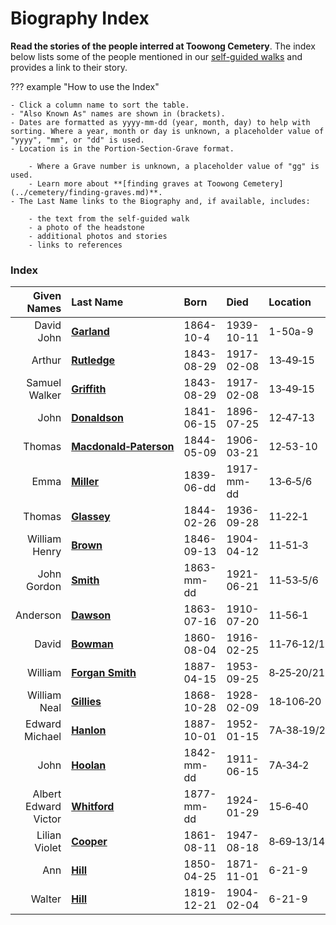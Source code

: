 # Biography Index

**Read the stories of the people interred at Toowong Cemetery**. The index below lists some of the people mentioned in our [self-guided walks](../walks/index.md) and provides a link to their story. 

??? example "How to use the Index" 

    - Click a column name to sort the table.
    - "Also Known As" names are shown in (brackets).
    - Dates are formatted as yyyy-mm-dd (year, month, day) to help with sorting. Where a year, month or day is unknown, a placeholder value of "yyyy", "mm", or "dd" is used.
    - Location is in the Portion-Section-Grave format.
    
        - Where a Grave number is unknown, a placeholder value of "gg" is used. 
        - Learn more about **[finding graves at Toowong Cemetery](../cemetery/finding-graves.md)**.
    - The Last Name links to the Biography and, if available, includes:

        - the text from the self-guided walk 
        - a photo of the headstone
        - additional photos and stories
        - links to references 

### Index

| Given Names          | Last Name                                 | Born       | Died       | Location   | 
| ----------:          | :--------                                 | :--------- | :--------- | :--------- | 
| David John           | **[Garland](david-john-garland.md)**      | 1864-10-4  | 1939-10-11 | 1-50a-9    | 
| Arthur               | **[Rutledge](arthur-rutledge.md)**        | 1843-08-29 | 1917-02-08 | 13‑49‑15   | <!-- federation -->
| Samuel Walker        | **[Griffith](samuel-walker-griffith.md)** | 1843-08-29 | 1917-02-08 | 13‑49‑15   | 
| John                 | **[Donaldson](john-donaldson.md)**        | 1841-06-15 | 1896-07-25 | 12‑47‑13   | 
| Thomas  | **[Macdonald‑Paterson](thomas-macdonald‑paterson.md)** | 1844-05-09 | 1906-03-21 | 12‑53-10   |  
| Emma                 | **[Miller](emma-miller.md)**              | 1839-06-dd | 1917-mm-dd | 13‑6‑5/6   | <!-- Labor -->
| Thomas               | **[Glassey](thomas-glassey.md)**          | 1844-02-26 | 1936-09-28 | 11‑22‑1    | 
| William Henry        | **[Brown](william-henry-browne.md)**      | 1846-09-13 | 1904-04-12 | 11‑51‑3    | 
| John Gordon          | **[Smith](john-gordon-smith.md)**         | 1863-mm-dd | 1921-06-21 | 11‑53‑5/6  | 
| Anderson             | **[Dawson](anderson-dawson.md)**          | 1863-07-16 | 1910-07-20 | 11‑56‑1    | 
| David                | **[Bowman](david-bowman.md)**             | 1860-08-04 | 1916-02-25 | 11‑76‑12/13| 
| William            | **[Forgan Smith](william-forgan-smith.md)** | 1887-04-15 | 1953-09-25 | 8‑25‑20/21 | 
| William Neal         | **[Gillies](william-neal-gillies.md)**    | 1868-10-28 | 1928-02-09 | 18‑106‑20  | 
| Edward Michael       | **[Hanlon](edward-michael-hanlon.md)**    | 1887-10-01 | 1952-01-15 | 7A‑38‑19/21 | 
| John                 | **[Hoolan](john-hoolan.md)**              | 1842-mm-dd | 1911-06-15 | 7A‑34‑2    | 
| Albert Edward Victor | **[Whitford](albert-edward-victor-whitford.md)** | 1877-mm-dd | 1924-01-29 | 15‑6‑40   | 
| Lilian Violet        | **[Cooper](lilian-cooper.md)**            | 1861-08-11 | 1947-08-18 | 8‑69‑13/14 | <!-- ? -->
| Ann                  | **[Hill](ann-hill.md)**                   | 1850-04-25 | 1871-11-01 | 6-21-9     | <!-- ? -->
| Walter               | **[Hill](walter-hill.md)**                | 1819-12-21 | 1904-02-04 | 6-21-9     | <!-- ? -->

<!--

| Edward               | McGregor                                  | yyyy-mm-dd | 1939-mm-dd | 4‑16‑17/18 | <!-- Actors ->
| Sidney               | Cook                                      | yyyy-mm-dd | 1937-03-23 | 4‑35‑14    | 
| Samuel               | Keenan                                    | yyyy-mm-dd | yyyy-mm-dd | 2‑48‑7     | 
| Henry William        | Mobsby                                    | 1860-08-17 | 1933-04-09 | 5‑61‑11    | 
| Karoly (Charles)     | Pulszky                                   | 1854-11-10 | 1899-06-05 | 5‑2‑3      | 
| Thomas               | Macer (Megan)                             | yyyy-mm-dd | 1926-mm-dd | 21‑14‑3    | 
| Arthur               | Aldridge                                  | 1873-mm-dd | 1929-11-03 | 23‑31‑14   | 
| Kyrle Edward         | McAllister (Sylvaney)                     | yyyy-mm-dd | yyyy-mm-dd | 23‑31‑15   | 
| George Barney        | Petrie                                    | 1839-mm-dd | 1878-06-21 | 13-5-3     | <!-- Undertakers ->
| Alex                 | Gow                                       | 1861-10-19 | 1919-05-02 | 13-59-3/4  | 
| John                 | Hislop                                    | yyyy-mm-dd | 1918-07-15 | 11-68-9    | 
| Alma                 | Adlington                                 | 1856-mm-dd | 1891-05-04 | 7-114-5    | 
| George               | Sillett                                   | 1866-mm-dd | 1908-09-07 | 5-65-9     | 
| Walter               | Barrett                                   | 1833-mm-dd | 1907-12-11 | 1-31-7/8   | 
| Kate Mary            | Smith                                     | 1847-mm-dd | 1932-06-dd | 1-7-14     | 
| Alfred               | Cannon                                    | yyyy-mm-dd | 1915-09-11 | 4-1-21/22  | 
| Joseph               | Cripps                                    | 1849-mm-dd | 1849-01-15 | 4-28-6     | 
| Le Fevre James       | Cranstone                                 | 1822-mm-dd | 1893-06-22 | 2A‑15‑22   | <!-- Artists ->
| Isaac Walter         | Jenner                                    | 1837-03-18 | 1902-03-01 | 5‑43‑16    | 
| Richard Godfrey      | Rivers                                    | 1859-mm-dd | 1925-04-02 | 12‑24‑4    | 
| Eliza Jeanettie      | Sheldon                                   | 1885-05-24 | 1974-mm-dd | 7‑95‑13/14 | 
| Edwin Arthur Vincent | Sheldon                                   | 1895-mm-dd | 1945-mm-dd | 7‑95‑13/14 | 

-->

<!--
| firstname            | **[lastname](missing.md)**                 | yyyy-mm-dd | yyyy-mm-dd | pp-ss-gg   | 
-->

<!-- Download the Biography Index as a Comma Separated Value (.csv) file provided under a [CC BY][CC-BY] licence -->

[CC-BY]: https://creativecommons.org/licenses/by/4.0/
